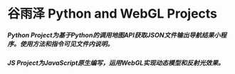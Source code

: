 # 谷雨泽 Python and WebGL Projects
 
##### Python Project为基于Python的调用地图API获取JSON文件输出导航结果小程序。使用方法和指令可见文件内说明。
 
##### JS Project为JavaScript原生编写，运用WebGL实现动态模型和反射光效果。
